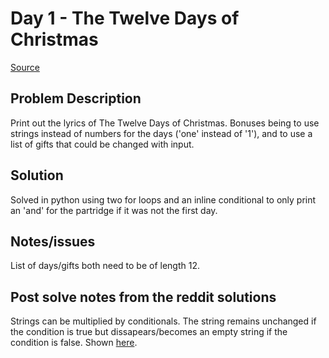# Day 1 - The Twelve Days of Christmas
[Source](https://www.reddit.com/r/dailyprogrammer/comments/5j6ggm/20161219_challenge_296_easy_the_twelve_days_of/)

## Problem Description
Print out the lyrics of The Twelve Days of Christmas. Bonuses being to use strings instead of numbers for the days ('one' instead of '1'), and to use a list of gifts that could be changed with input.

## Solution
Solved in python using two for loops and an inline conditional to only print an 'and' for the partridge if it was not the first day.

## Notes/issues
List of days/gifts both need to be of length 12.

## Post solve notes from the reddit solutions
Strings can be multiplied by conditionals. The string remains unchanged if the condition is true but dissapears/becomes an empty string if the condition is false. Shown [here](https://www.reddit.com/r/dailyprogrammer/comments/5j6ggm/20161219_challenge_296_easy_the_twelve_days_of/dbek488/?utm_content=permalink&utm_medium=front&utm_source=reddit&utm_name=dailyprogrammer).